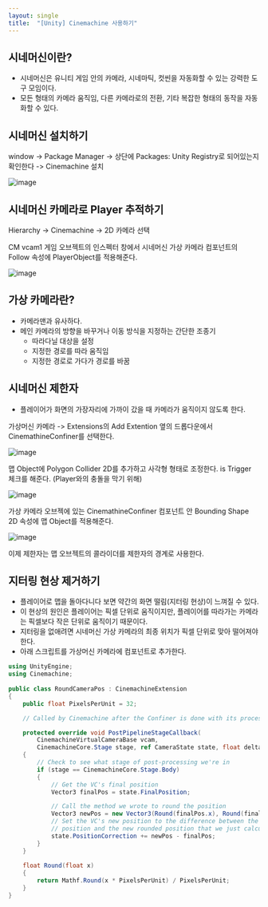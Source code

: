 ```yaml
---
layout: single
title:  "[Unity] Cinemachine 사용하기"
---
```


## 시네머신이란?
- 시네머신은 유니티 게임 안의 카메라, 시네마틱, 컷씬을 자동화할 수 있는 강력한 도구 모임이다.
- 모든 형태의 카메라 움직임, 다른 카메라로의 전환, 기타 복잡한 형태의 동작을 자동화할 수 있다.


## 시네머신 설치하기
window -> Package Manager -> 상단에 Packages: Unity Registry로 되어있는지 확인한다 -> Cinemachine 설치

![image](https://user-images.githubusercontent.com/55589616/210342318-37b8e369-425c-47c9-adee-f415aafafc9e.png)


## 시네머신 카메라로 Player 추적하기
Hierarchy -> Cinemachine -> 2D 카메라 선택

CM vcam1 게임 오브젝트의 인스펙터 창에서 시네머신 가상 카메라 컴포넌트의 Follow 속성에 PlayerObject를 적용해준다.

![image](https://user-images.githubusercontent.com/55589616/210343868-b931acc8-30e6-403f-996f-049709a1515b.png)


## 가상 카메라란?
- 카메라맨과 유사하다.
- 메인 카메라의 방향을 바꾸거나 이동 방식을 지정하는 간단한 조종기
    - 따라다닐 대상을 설정
    - 지정한 경로를 따라 움직임
    - 지정한 경로로 가다가 경로를 바꿈


## 시네머신 제한자
- 플레이어가 화면의 가장자리에 가까이 갔을 때 카메라가 움직이지 않도록 한다.

가상머신 카메라 -> Extensions의 Add Extention 옆의 드롭다운에서 CinemathineConfiner를 선택한다.

![image](https://user-images.githubusercontent.com/55589616/210353993-80db8544-9c8f-4a6d-83e0-b0f0610dc5e9.png)

맵 Object에 Polygon Collider 2D를 추가하고 사각형 형태로 조정한다.
is Trigger 체크를 해준다. (Player와의 충돌을 막기 위해)

![image](https://user-images.githubusercontent.com/55589616/210357292-6002ba69-1046-4607-aefb-56ae93bb8915.png)

가상 카메라 오브젝에 있는 CinemathineConfiner 컴포넌트 안 Bounding Shape 2D 속성에 맵 Object를 적용해준다.

![image](https://user-images.githubusercontent.com/55589616/210357544-cd3561b7-8574-44e4-841f-117c1b6df642.png)

이제 제한자는 맵 오브젝트의 콜라이더를 제한자의 경계로 사용한다.


## 지터링 현상 제거하기
- 플레이어로 맵을 돌아다니다 보면 약간의 화면 떨림(지터링 현상)이 느껴질 수 있다. 
- 이 현상의 원인은 플레이어는 픽셀 단위로 움직이지만, 플레이어를 따라가는 카메라는 픽셀보다 작은 단위로 움직이기 때문이다. 
- 지터링을 없애려면 시네머신 가상 카메라의 최종 위치가 픽셀 단위로 맞아 떨어져야 한다.
- 아래 스크립트를 가상머신 카메라에 컴포넌트로 추가한다.

``` c#
using UnityEngine;
using Cinemachine;
 
public class RoundCameraPos : CinemachineExtension
{
    public float PixelsPerUnit = 32;

    // Called by Cinemachine after the Confiner is done with its processing pipeline

    protected override void PostPipelineStageCallback(
        CinemachineVirtualCameraBase vcam,
        CinemachineCore.Stage stage, ref CameraState state, float deltaTime)
    {
        // Check to see what stage of post-processing we're in
        if (stage == CinemachineCore.Stage.Body)
        {
            // Get the VC's final position
            Vector3 finalPos = state.FinalPosition;

            // Call the method we wrote to round the position
            Vector3 newPos = new Vector3(Round(finalPos.x), Round(finalPos.y), finalPos.z);
            // Set the VC's new position to the difference between the old 
            // position and the new rounded position that we just calculated
            state.PositionCorrection += newPos - finalPos;
        }
    }
 
    float Round(float x)
    {
        return Mathf.Round(x * PixelsPerUnit) / PixelsPerUnit;
    }
}
```